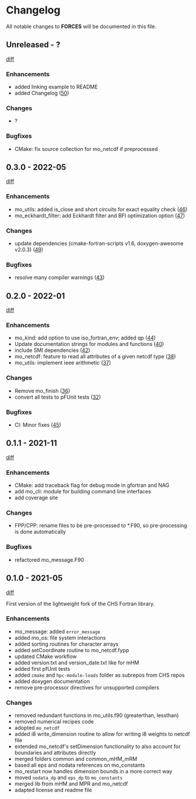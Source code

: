 # Changelog

All notable changes to **FORCES** will be documented in this file.


## Unreleased - ?
[diff](https://git.ufz.de/chs/forces/-/compare/v0.3.0...main)
### Enhancements
- added linking example to README
- added Changelog ([50](https://git.ufz.de/chs/forces/-/merge_requests/50))

### Changes
- ?

### Bugfixes
- CMake: fix source collection for mo_netcdf if preprocessed

## 0.3.0 - 2022-05
[diff](https://git.ufz.de/chs/forces/-/compare/v0.2.0...v0.3.0)
### Enhancements
- mo_utils: added is_close and short circuits for exact equality check ([46](https://git.ufz.de/chs/forces/-/merge_requests/46))
- mo_eckhardt_filter: add Eckhardt filter and BFI optimization option ([47](https://git.ufz.de/chs/forces/-/merge_requests/47))

### Changes
- update dependencies (cmake-fortran-scripts v1.6, doxygen-awesome v2.0.3) ([49](https://git.ufz.de/chs/forces/-/merge_requests/49))

### Bugfixes
- resolve many compiler warnings ([43](https://git.ufz.de/chs/forces/-/merge_requests/43))


## 0.2.0 - 2022-01
[diff](https://git.ufz.de/chs/forces/-/compare/v0.1.1...v0.2.0)
### Enhancements
- mo_kind: add option to use iso_fortran_env; added qp ([44](https://git.ufz.de/chs/forces/-/merge_requests/44))
- Update documentation strings for modules and functions ([40](https://git.ufz.de/chs/forces/-/merge_requests/40))
- include SMI dependencies ([42](https://git.ufz.de/chs/forces/-/merge_requests/42))
- mo_netcdf: feature to read all attributes of a given netcdf type ([38](https://git.ufz.de/chs/forces/-/merge_requests/38))
- mo_utils: implement ieee arithmetic ([37](https://git.ufz.de/chs/forces/-/merge_requests/37))

### Changes
- Remove mo_finish ([36](https://git.ufz.de/chs/forces/-/merge_requests/36))
- convert all tests to pFUnit tests ([32](https://git.ufz.de/chs/forces/-/merge_requests/32))

### Bugfixes
- CI: Minor fixes ([45](https://git.ufz.de/chs/forces/-/merge_requests/45))


## 0.1.1 - 2021-11
[diff](https://git.ufz.de/chs/forces/-/compare/v0.1.0...v0.1.1)
### Enhancements
- CMake: add traceback flag for debug mode in gfortran and NAG
- add mo_cli: module for building command line interfaces
- add coverage site

### Changes
- FPP/CPP: rename files to be pre-processed to *.F90, so pre-processing is done automatically

### Bugfixes
- refactored mo_message.F90


## 0.1.0 - 2021-05
[diff](https://git.ufz.de/chs/forces/-/commits/v0.1.0/)

First version of the lightweight fork of the CHS Fortran library.

### Enhancements
- mo_message: added `error_message`
- added mo_os: file system interactions
- added sorting routines for character arrays
- added setCoordinate routine to mo_netcdf.fypp
- updated CMake workflow
- added version.txt and version_date.txt like for mHM
- added first pfUnit tests
- added `cmake` and `hpc-module-loads` folder as subrepos from CHS repos
- added doxygen documentation
- remove pre-processor directives for unsupported compilers

### Changes
- removed redundant functions in mo_utils.f90 (greaterthan, lessthan)
- removed numerical recipes code
- adopted `mo_netcdf`
- added i8 write_dimension routine to allow for writing i8 weights to netcdf file
- extended mo_netcdf's setDimension functionality to also account for boundaries and attributes directly
- merged folders common and common_mHM_mRM
- based all eps and nodata references on mo_constants
- mo_restart now handles dimension bounds in a more correct way
- moved `nodata_dp` and `eps_dp` to `mo_constants`
- merged lib from mHM and MPR and mo_netcdf
- adapted license and readme file
